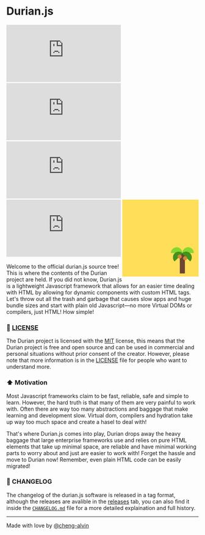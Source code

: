 # Durian.js 
![](https://img.shields.io/github/languages/code-size/cheng-alvin/durian.js) ![](https://img.shields.io/github/license/cheng-alvin/durian.js) ![](https://img.shields.io/github/issues/cheng-alvin/durian.js) ![](https://img.shields.io/github/issues-pr/cheng-alvin/durian.js)
<img src="https://github.com/cheng-alvin/durian.js/blob/e2cb327e0e5d7067afc4230326dfcfc163296767/%E5%B1%8F%E5%B9%95%E6%88%AA%E5%9B%BE%202023-09-01%20150235.png" alt="dotenv" align="right" width="200" />


Welcome to the official durian.js source tree! This is where the contents of the Durian project are held. If you did not know, Durian.js is a lightweight Javascript framework that allows for an easier time dealing with HTML by allowing for dynamic components with custom HTML tags. Let's throw out all the trash and garbage that causes slow apps and huge bundle sizes and start with plain old Javascript—no more Virtual DOMs or compilers, just HTML! How simple!

### 📜 [LICENSE](https://github.com/cheng-alvin/durian.js/blob/main/LICENSE)

The Durian project is licensed with the [MIT](https://en.wikipedia.org/wiki/MIT_License) license, this means that the Durian project is free and open source and can be used in commercial and personal situations without prior consent of the creator. However, please note that more information is in the [LICENSE](https://github.com/cheng-alvin/durian.js/blob/main/LICENSE) file for people who want to understand more.

### ⬆️ Motivation

Most Javascript frameworks claim to be fast, reliable, safe and simple to learn. However, the hard truth is that many of them are very painful to work with. Often there are way too many abstractions and baggage that make learning and development slow. Virtual dom, compilers and hydration take up way too much space and create a hasel to deal with!

That's where Durian.js comes into play, Durian drops away the heavy baggage that large enterprise frameworks use and relies on pure HTML elements that take up minimal space, are reliable and have minimal working parts to worry about and just are easier to work with! Forget the hassle and move to Durian now! Remember, even plain HTML code can be easily migrated!

### 🔁 CHANGELOG 

The changelog of the durian.js software is released in a tag format, although the releases are avalible in the [releases](https://github.com/cheng-alvin/durian.js/releases) tab, you can also find it inside the [`CHANGELOG.md`](https://github.com/cheng-alvin/durian.js/blob/main/CHANGELOG.md) file for a more detailed explaination and full history.

---
Made with love by [@cheng-alvin](https://github.com/cheng-alvin) 
